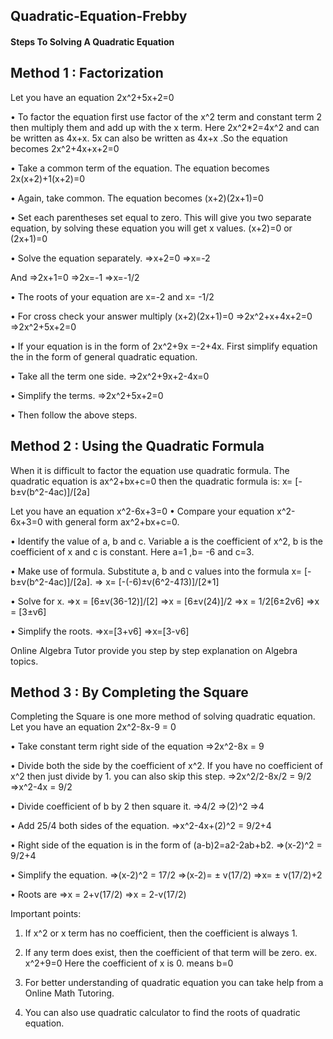 ## Quadratic-Equation-Frebby

####  Steps To Solving A Quadratic Equation

## Method 1 : Factorization
Let you have an equation 2x^2+5x+2=0

• To factor the equation first use factor of the x^2 term and constant term 2 then multiply them and add up with the x term.
Here 2x^2*2=4x^2 and can be written as 4x+x. 5x can also be written as 4x+x .So the equation becomes 2x^2+4x+x+2=0

• Take a common term of the equation. The equation becomes 2x(x+2)+1(x+2)=0

• Again, take common. The equation becomes (x+2)(2x+1)=0

• Set each parentheses set equal to zero. This will give you two separate equation, by solving these equation you will get x values.
(x+2)=0 or (2x+1)=0

• Solve the equation separately.
=>x+2=0
=>x=-2

And
=>2x+1=0
=>2x=-1
=>x=-1/2

• The roots of your equation are x=-2 and x= -1/2

• For cross check your answer multiply (x+2)(2x+1)=0
=>2x^2+x+4x+2=0
=>2x^2+5x+2=0

• If your equation is in the form of 2x^2+9x =-2+4x. First simplify equation the in the form of general quadratic equation.

• Take all the term one side.
=>2x^2+9x+2-4x=0

• Simplify the terms.
=>2x^2+5x+2=0

• Then follow the above steps.

## Method 2 : Using the Quadratic Formula

When it is difficult to factor the equation use quadratic formula. The quadratic equation is ax^2+bx+c=0
then the quadratic formula is:
x= [-b±v(b^2-4ac)]/[2a]

Let you have an equation x^2-6x+3=0
• Compare your equation x^2-6x+3=0 with general form ax^2+bx+c=0.

• Identify the value of a, b and c. Variable a is the coefficient of x^2, b is the coefficient of x and c is constant. Here a=1 ,b= -6 and c=3.

• Make use of formula. Substitute a, b and c values into the formula x= [-b±v(b^2-4ac)]/[2a].
=> x= [-(-6)±v(6^2-4*1*3)]/[2*1]

• Solve for x.
=>x = [6±v(36-12)]/[2]
=>x = [6±v(24)]/2
=>x = 1/2[6±2v6]
=>x = [3±v6]

• Simplify the roots.
=>x=[3+v6]
=>x=[3-v6]

Online Algebra Tutor provide you step by step explanation on Algebra topics.

## Method 3 : By Completing the Square

Completing the Square is one more method of solving quadratic equation.
Let you have an equation 2x^2-8x-9 = 0

• Take constant term right side of the equation
=>2x^2-8x = 9

• Divide both the side by the coefficient of x^2. If you have no coefficient of x^2 then just divide by 1. you can also skip this step.
=>2x^2/2-8x/2 = 9/2
=>x^2-4x = 9/2

• Divide coefficient of b by 2 then square it.
=>4/2
=>(2)^2
=>4

• Add 25/4 both sides of the equation.
=>x^2-4x+(2)^2 = 9/2+4

• Right side of the equation is in the form of (a-b)2=a2-2ab+b2.
=>(x-2)^2 = 9/2+4

• Simplify the equation.
=>(x-2)^2 = 17/2
=>(x-2)= ± v(17/2)
=>x= ± v(17/2)+2

• Roots are
=>x = 2+v(17/2)
=>x = 2-v(17/2)

Important points:

1. If x^2 or x term has no coefficient, then the coefficient is always 1.

2. If any term does exist, then the coefficient of that term will be zero.
ex. x^2+9=0
Here the coefficient of x is 0. means b=0

3. For better understanding of quadratic equation you can take help from a Online Math Tutoring.

4. You can also use quadratic calculator to find the roots of quadratic equation.
